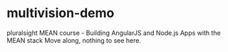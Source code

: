 # multivision-demo
pluralsight MEAN course - Building AngularJS and Node.js Apps with the MEAN stack
Move along, nothing to see here.
